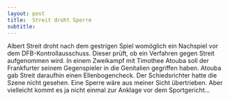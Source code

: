 ```yaml
---
layout: post
title:  Streit droht Sperre
subtitle:  
---
```


Albert Streit droht nach dem gestrigen Spiel womöglich ein Nachspiel vor dem DFB-Kontrollausschuss. Dieser prüft, ob ein Verfahren gegen Streit aufgenommen wird. In einem Zweikampf mit Timothee Atouba soll der Frankfurter seinem Gegenspieler in die Genitalien gegriffen haben. Atouba gab Streit daraufhin einen Ellenbogencheck. Der Schiedsrichter hatte die Szene nicht gesehen. Eine Sperre wäre aus meiner Sicht übertrieben. Aber vielleicht kommt es ja nicht einmal zur Anklage vor dem Sportgericht...


